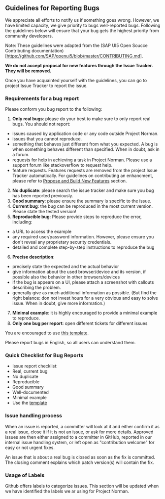## Guidelines for Reporting Bugs

We appreciate all efforts to notify us if something goes wrong. However, we have limited capacity, we give priority to bugs well-reported bugs. Following the guidelines below will ensure that your bug gets the highest priority from community developers.

Note: These guidelines were adapted from the (SAP UI5 Open Soucce Contributing documentation) [https://github.com/SAP/openui5/blob/master/CONTRIBUTING.md].

<b>We do not accept proposal for new features through the Issue Tracker. They will be removed.</b>

Once you have acquainted yourself with the guidelines, you can go to project Issue Tracker to report the issue.


### Requirements for a bug report

Please conform you bug report to the following:
 1. **Only real bugs**: please do your best to make sure to only report real bugs. You should not report:
   * issues caused by application code or any code outside Project Norman.
   * issues that you cannot reproduce.
   * something that behaves just different from what you expected. A bug is when something behaves different than specified. When in doubt, ask in a forum.
   * requests for help in achieving a task in Project Norman. Please use a support forum like stackoverflow to request help.
   * feature requests. Features requests are removed from the project Issue Tracker automatically. For guidelines on contributing an enhancment, please refer to <a href="#Propose and Build New Features">    Propose and Build New Features</a> section.
 2. **No duplicate**: please search the issue tracker and make sure you bug has been reported previously.
 3. **Good summary**: please ensure the summary is specific to the issue.
 4. **Current bug**: the bug can be reproduced in the most current version. Please state the tested version!
 5. **Reproducible bug**: Please provide steps to reproduce the error, including:
   * a URL to access the example
   * any required user/password information. However, please ensure you don't reveal any proprietary security credentials.
   * detailed and complete step-by-step instructions to reproduce the bug
 6. **Precise description**:
   * precisely state the expected and the actual behavior
   * give information about the used browser/device and its version, if possible also the behavior in other browsers/devices
   * if the bug is appears on a UI, please attach a screenshot with callouts describing the problem.
   * generally give as much additional information as possible. (But find the right balance: don not invest hours for a very obvious and easy to solve issue. When in doubt, give more information.)
 7. **Minimal example**: it is highly encouraged to provide a minimal example to reproduce.
 8. **Only one bug per report**: open different tickets for different issues


You are encouraged to use [this template](https://github.wdf.sap.corp/Norman/Norman/blob/master/bug_report_template.md).

Please report bugs in English, so all users can understand them.


### Quick Checklist for Bug Reports

 * Issue report checklist:
 * Real, current bug
 * No duplicate
 * Reproducible
 * Good summary
 * Well-documented
 * Minimal example
 * Use the [template](https://github.wdf.sap.corp/Norman/Norman/blob/master/bug_report_template.md)


### Issue handling process

When an issue is reported, a committer will look at it and either confirm it as a real issue, close it if it is not an issue, or ask for more details. Approved issues are then either assigned to a committer in GitHub, reported in our internal issue handling system, or left open as "contribution welcome" for easy or not urgent fixes.

An issue that is about a real bug is closed as soon as the fix is committed. The closing comment explains which patch version(s) will contain the fix.


### Usage of Labels

Github offers labels to categorize issues. This section will be updated when we have identified the labels we ar using for Project Norman.


